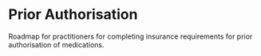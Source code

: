 # Prior Authorisation
Roadmap for practitioners for completing insurance requirements for prior authorisation of medications.
